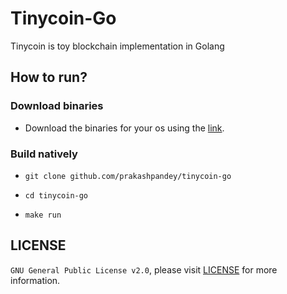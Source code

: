 # Tinycoin-Go

Tinycoin is toy blockchain implementation in Golang

## How to run?

### Download binaries

- Download the binaries for your os using the [link](https://github.com/prakashpandey/tinycoin-go/tree/master/target).

### Build natively

- `git clone github.com/prakashpandey/tinycoin-go`

- `cd tinycoin-go`

- `make run`

## LICENSE

`GNU General Public License v2.0`, please visit [LICENSE](LICENSE) for more information.


